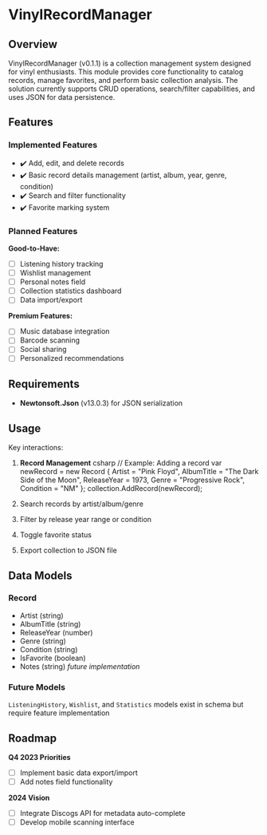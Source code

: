 # VinylRecordManager

## Overview
VinylRecordManager (v0.1.1) is a collection management system designed for vinyl enthusiasts. This module provides core functionality to catalog records, manage favorites, and perform basic collection analysis. The solution currently supports CRUD operations, search/filter capabilities, and uses JSON for data persistence.

## Features
### Implemented Features
- ✔️ Add, edit, and delete records
- ✔️ Basic record details management (artist, album, year, genre, condition)
- ✔️ Search and filter functionality
- ✔️ Favorite marking system

### Planned Features
**Good-to-Have:**
- ☐ Listening history tracking
- ☐ Wishlist management
- ☐ Personal notes field
- ☐ Collection statistics dashboard
- ☐ Data import/export

**Premium Features:**
- ☐ Music database integration
- ☐ Barcode scanning
- ☐ Social sharing
- ☐ Personalized recommendations

## Requirements
- **Newtonsoft.Json** (v13.0.3) for JSON serialization

## Usage
Key interactions:
1. **Record Management**
   csharp
   // Example: Adding a record
   var newRecord = new Record {
       Artist = "Pink Floyd",
       AlbumTitle = "The Dark Side of the Moon",
       ReleaseYear = 1973,
       Genre = "Progressive Rock",
       Condition = "NM"
   };
   collection.AddRecord(newRecord);
   
2. Search records by artist/album/genre
3. Filter by release year range or condition
4. Toggle favorite status
5. Export collection to JSON file

## Data Models
### Record
- Artist (string)
- AlbumTitle (string)
- ReleaseYear (number)
- Genre (string)
- Condition (string)
- IsFavorite (boolean)
- Notes (string) *future implementation*

### Future Models
`ListeningHistory`, `Wishlist`, and `Statistics` models exist in schema but require feature implementation

## Roadmap
**Q4 2023 Priorities**
- [ ] Implement basic data export/import
- [ ] Add notes field functionality

**2024 Vision**
- [ ] Integrate Discogs API for metadata auto-complete
- [ ] Develop mobile scanning interface